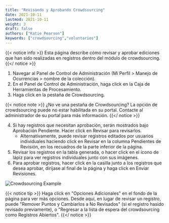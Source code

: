 ```yaml
---
title: "Revisando y Aprobando Crowdsourcing"
date: 2021-10-11
lastmod: 2021-10-11
weight: 3
draft: false
authors: ["Katie Pearson"]
keywords: ["crowdsourcing","voluntarios"]
---
```


{{< notice info >}}
  Esta página describe cómo revisar y aprobar ediciones que han sido realizadas en registros dentro del módulo de crowdsourcing.
{{</ notice >}}

1. Navegar al Panel de Control de Administración (Mi Perfil > Manejo de Ocurrencias > nombre de la colección).
2. En el Panel de Control de Administración, haga click en la Caja de Herramientas de Procesamiento.
3. Haga click en la pestaña de Crowdsourcing.

{{< notice note >}}
  ¿No ve una pestaña de Crowdsourcing? La opción de crowdsourcing puede no estar habilitada en su portal. Contacte al administrador de su portal para más información.
{{</ notice >}}

4. Si hay registros que necesitan aprobación, serán mostrados bajo Aprobación Pendiente. Hacer click en Revisar para revisarlos.
      * Alternativamente, puede revisar registros editados por usuarios individuales haciendo click en Revisar en la columna Pendientes de Revisión, en los recuadros de la parte inferior de la página.
5. Revisar los registros en la tabla generada, o hacer click en el ícono de lápiz para ver registros individuales junto con sus imágenes.
6. Para aprobar registros, hacer click en la casilla junto a los registros que desea aprobar, diríjase al final de la página y haga click en Enviar Revisiones.

![Crowdsourcing Example](/symbiota-docs/images/crowdsourceexample.PNG)

{{< notice tip >}}
  Haga click en "Opciones Adicionales" en el fondo de la página para ver más opciones. Desde aquí, en lugar de revisar un registro, puede "Remover Puntos y Cambiarlos a No Revisados" (si el registro hasido revisado previamente), o "Regresar a la lista de espera del crowdsourcing como Registros Abiertos".
{{</ notice >}}
